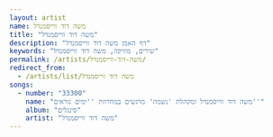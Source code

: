 ```yaml
---
layout: artist
name: משה דוד ווייסמנדל
title: "משה דוד ווייסמנדל"
description: "דף האמן משה דוד ווייסמנדל"
keywords: "שירים, מוזיקה, משה דוד ווייסמנדל"
permalink: /artists/משה-דוד-ווייסמנדל/
redirect_from:
  - /artists/list/משה דוד ווייסמנדל
songs:
  - number: "33300"
    name: "משה דוד ווייסמנדל ומקהלת 'נשמה' מרגשים במחרוזת ''ימים נוראים''"
    album: "סינגלים"
    artist: "משה דוד ווייסמנדל"
---
```

